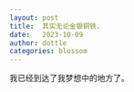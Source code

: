 ```yaml
---
layout: post
title:  其实无论金银铜铁，
date:   2023-10-09
author: dottle
categories: blossom
---
```


我已经到达了我梦想中的地方了。